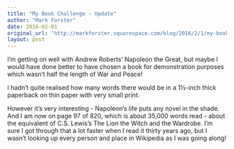 ```yaml
---
title: "My Book Challenge - Update"
author: "Mark Forster"
date: 2016-02-01
original_url: "http://markforster.squarespace.com/blog/2016/2/1/my-book-challenge-update.html"
layout: post
---
```


I’m getting on well with Andrew Roberts’ Napoleon the Great, but maybe I would have done better to have chosen a book for demonstration purposes which wasn’t half the length of War and Peace!

I hadn’t quite realised how many words there would be in a 1½-inch thick paperback on thin paper with very small print.

However it’s very interesting - Napoleon’s life puts any novel in the shade. And I am now on page 97 of 820, which is about 35,000 words read - about the equivalent of C.S. Lewis’s The Lion the Witch and the Wardrobe. I’m sure I got through that a lot faster when I read it thirty years ago, but I wasn’t looking up every person and place in Wikipedia as I was going along!
